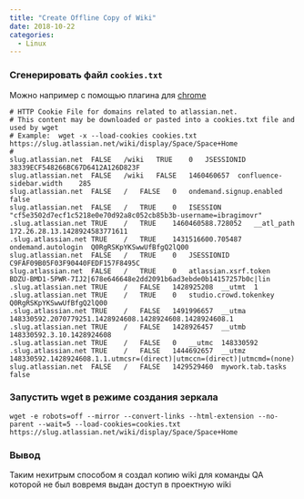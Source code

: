 ```yaml
---
title: "Create Offline Copy of Wiki"
date: 2018-10-22
categories:
  - Linux
---
```


### Сгенерировать файл `cookies.txt`

Можно например с помощью плагина для [chrome](https://chrome.google.com/webstore/detail/cookiestxt/njabckikapfpffapmjgojcnbfjonfjfg)

```
# HTTP Cookie File for domains related to atlassian.net.
# This content may be downloaded or pasted into a cookies.txt file and used by wget
# Example:  wget -x --load-cookies cookies.txt https://slug.atlassian.net/wiki/display/Space/Space+Home
#
slug.atlassian.net	FALSE	/wiki	TRUE	0	JSESSIONID	38339ECF548266BC67D6412A126D823F
slug.atlassian.net	FALSE	/wiki	FALSE	1460460657	confluence-sidebar.width	285
slug.atlassian.net	FALSE	/	FALSE	0	ondemand.signup.enabled	false
slug.atlassian.net	FALSE	/	TRUE	0	ISESSION	"cf5e3502d7ecf1c5218e0e70d92a8c052cb85b3b-username=ibragimovr"
.slug.atlassian.net	TRUE	/	TRUE	1460460588.728052	__atl_path	172.26.28.13.1428924583771611
.slug.atlassian.net	TRUE	/	TRUE	1431516600.705487	ondemand.autologin	Q0RgRSKpYKSwwUfBfgQ2lQ00
slug.atlassian.net	FALSE	/	TRUE	0	JSESSIONID	C9FAF09B05F03F90440FEDF157F8495C
slug.atlassian.net	FALSE	/	TRUE	0	atlassian.xsrf.token	BDZU-BMD1-5PWR-7IJ2|678e646648e2dd2091b6ad3ebde0b14157257b0c|lin
.slug.atlassian.net	TRUE	/	FALSE	1428925208	__utmt	1
.slug.atlassian.net	TRUE	/	TRUE	0	studio.crowd.tokenkey	Q0RgRSKpYKSwwUfBfgQ2lQ00
.slug.atlassian.net	TRUE	/	FALSE	1491996657	__utma	148330592.2070779251.1428924608.1428924608.1428924608.1
.slug.atlassian.net	TRUE	/	FALSE	1428926457	__utmb	148330592.3.10.1428924608
.slug.atlassian.net	TRUE	/	FALSE	0	__utmc	148330592
.slug.atlassian.net	TRUE	/	FALSE	1444692657	__utmz	148330592.1428924608.1.1.utmcsr=(direct)|utmccn=(direct)|utmcmd=(none)
slug.atlassian.net	FALSE	/	FALSE	1429529460	mywork.tab.tasks	false
```

### Запустить wget в режиме создания зеркала

```
wget -e robots=off --mirror --convert-links --html-extension --no-parent --wait=5 --load-cookies=cookies.txt https://slug.atlassian.net/wiki/display/Space/Space+Home
```

### Вывод

Таким нехитрым способом я создал копию wiki для команды QA которой не был вовремя выдан доступ в проектную wiki
